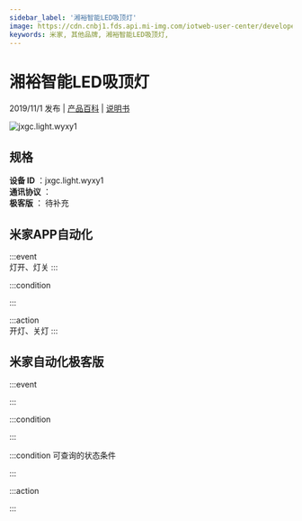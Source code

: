 ```yaml
---
sidebar_label: '湘裕智能LED吸顶灯'
image: https://cdn.cnbj1.fds.api.mi-img.com/iotweb-user-center/developer_1679047654919iYHSXDJl.png?GalaxyAccessKeyId=AKVGLQWBOVIRQ3XLEW&Expires=9223372036854775807&Signature=nPtRpvM58gA3rLrCZD1/yNhD1xQ=
keywords: 米家, 其他品牌, 湘裕智能LED吸顶灯, 
---
```

# 湘裕智能LED吸顶灯

2019/11/1 发布 | [产品百科](https://home.mi.com/webapp/content/baike/product/index.html?model=jxgc.light.wyxy1/) | [说明书](https://home.mi.com/views/introduction.html?model=jxgc.light.wyxy1&region=cn)

![jxgc.light.wyxy1](https://cdn.cnbj1.fds.api.mi-img.com/iotweb-user-center/developer_1679047654919iYHSXDJl.png?GalaxyAccessKeyId=AKVGLQWBOVIRQ3XLEW&Expires=9223372036854775807&Signature=nPtRpvM58gA3rLrCZD1/yNhD1xQ=)

## 规格  
> 
**设备 ID** ：jxgc.light.wyxy1  
**通讯协议** ：  
**极客版**  ： 待补充 


## 米家APP自动化  

:::event  
灯开、灯关
:::

:::condition  

:::

:::action   
开灯、关灯
:::

## 米家自动化极客版  

:::event  

:::

:::condition  

:::

:::condition 可查询的状态条件  

:::

:::action  

:::

        

